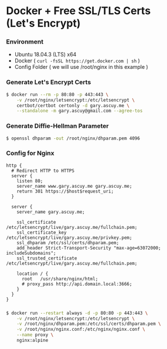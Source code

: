 # Docker + Free SSL/TLS Certs (Let's Encrypt)

### Environment 

- Ubuntu 18.04.3 (LTS) x64
- Docker ( `curl -fsSL https://get.docker.com | sh` )
- Config Folder ( we will use /root/nginx in this example )

### Generate Let's Encrypt Certs

```sh
$ docker run --rm -p 80:80 -p 443:443 \
    -v /root/nginx/letsencrypt:/etc/letsencrypt \
    certbot/certbot certonly -d gary.ascuy.me \
    --standalone -m gary.ascuy@gmail.com --agree-tos
```

### Generate Diffie-Hellman Parameter

```sh
$ openssl dhparam -out /root/nginx/dhparam.pem 4096
```

### Config for Nginx 
 
```
http {
  # Redirect HTTP to HTTPS
  server {
    listen 80;
    server_name www.gary.ascuy.me gary.ascuy.me;
    return 301 https://$host$request_uri;
  }

  server {
    server_name gary.ascuy.me;
    
    ssl_certificate      /etc/letsencrypt/live/gary.ascuy.me/fullchain.pem;
    ssl_certificate_key  /etc/letsencrypt/live/gary.ascuy.me/privkey.pem;
    ssl_dhparam /etc/ssl/certs/dhparam.pem;
    add_header Strict-Transport-Security "max-age=63072000; includeSubdomains";  
    ssl_trusted_certificate /etc/letsencrypt/live/gary.ascuy.me/fullchain.pem;

    location / {
      root   /usr/share/nginx/html;
      # proxy_pass http://api.domain.local:3666;
    }
  }
}
```

### 

```sh
$ docker run --restart always -d -p 80:80 -p 443:443 \
    -v /root/nginx/letsencrypt:/etc/letsencrypt \
    -v /root/nginx/dhparam.pem:/etc/ssl/certs/dhparam.pem \
    -v /root/nginx/nginx.conf:/etc/nginx/nginx.conf \
    --name proxy \
    nginx:alpine
```